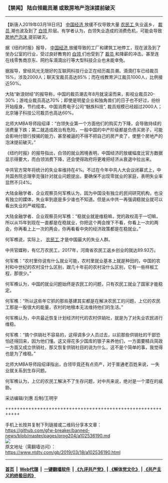 ### 【禁闻】 陆白领裁员潮 或致房地产泡沫提前破灭
------------------------

<div class="post_content" itemprop="articleBody">
 <p>
  【新唐人2019年03月18日讯】
  <a href="https://www.ntdtv.com/gb/中国经济.htm">
   中国经济
  </a>
  放缓不仅导致大量
  <a href="https://www.ntdtv.com/gb/农民工.htm">
   农民工
  </a>
  失业返乡，
  <a href="https://www.ntdtv.com/gb/裁员.htm">
   裁员
  </a>
  潮也波及到了
  <a href="https://www.ntdtv.com/gb/白领.htm">
   白领
  </a>
  阶层。有学者认为，白领失业造成的消费危机，可能会导致
  <a href="https://www.ntdtv.com/gb/房地产泡沫.htm">
   房地产泡沫
  </a>
  提前破灭。
 </p>
 <p>
  据《纽约时报》报导，
  <a href="https://www.ntdtv.com/gb/中国经济.htm">
   中国经济
  </a>
  放缓导致的工厂和建筑工地停工，现在波及到了坐办公室的行业，受过良好教育的
  <a href="https://www.ntdtv.com/gb/白领.htm">
   白领
  </a>
  们也受到了
  <a href="https://www.ntdtv.com/gb/裁员.htm">
   裁员
  </a>
  和降薪的冲击。甚至连在线零售商京东、网约车滴滴出行等大型科技企业也未能幸免。
 </p>
 <p>
  据报导，曾经风光无限好的互联网科技行业正在经历裁员潮。滴滴打车已经裁员15%，涉及2000人；聊天宝裁员高达85%；而在线教育沪江裁员1000人，比例接近50%。
 </p>
 <p>
  大陆“新浪财经”的报导称，中国的裁员潮去年8月就滚滚而来，影视业裁员20-30%；游戏业裁员高达70%；即使是明星企业和独角兽们的日子也不好过，纷纷开始瘦身，节约成本。中国消费电子公司“魅族科技”, 裁员规模已经超过2000人；北京锤子科技公司裁员也高达60%。
 </p>
 <p>
  北师大MBA导师段绍译：“白领失业第一个方面他们的购买力下降，会导致持续的消费量下跌；第二就造成政治有危险，一般中国的中产阶级都是负债买房子，可能会影响付银行按揭的能力，甚至被逼的不得不把自己的房产卖了，使整个房地产的泡沫提前破灭。”
 </p>
 <p>
  《纽约时报》的报导指出，白领的就业困境表明，中国经济的放缓幅度比官方数据显示得要大，而白领消费下降，还会使得政府将更难把经济从衰退中拉出来。
 </p>
 <p>
  中共官方常年将统计的失业率维持在4%。不过在今年中共人大会议闭幕式上，中共国务院总理李克强针对就业问题提出，要确保不出现零就业的家庭，表明失业率显然不只4%。
 </p>
 <p>
  大陆金融学者、企业观察员何军樵认为，因为中国没有独立的民间研究机构，也没有独立的媒体，失业率到底是多少谁也不知道。但是从中共一再强调稳就业就可以看出失业的严峻程度。
 </p>
 <p>
  大陆金融学者、企业观察员何军樵：“稳就业就是维稳嘛，党的政权高于一切嘛，所以从15年到现在一直都是在稳就业，你把这个两会按下不看，你看上一次的两会，你再看上上一次的两会，你再看看中央的经济政策都是在稳就业。”
 </p>
 <p>
  何军樵说，实际上，
  <a href="https://www.ntdtv.com/gb/农民工.htm">
   农民工
  </a>
  才是中国最大的失业人群。
 </p>
 <p>
  中共官媒称，有亿万农民工，2017年，河南省农民工返乡创业的就达89.93万。
 </p>
 <p>
  何军樵：“农村里你说有什么就业可能，农村里就业基本上就是种田的，中国的农村和中世纪的农村没什么区别，跟几十年前的农村没什么区别，它有一些样板工程，那很少。”
 </p>
 <p>
  何军樵认为，中国的就业问题始终是农民工的问题，只有农民工就业了国家才能稳定。
 </p>
 <p>
  何军樵：“所以这些年它抓的那些基建其实都是在解决农民工的问题，上亿的农民工那是一股很大的能量，农村的地根本无法维持他们的生活。”
 </p>
 <p>
  何军樵认为，中共最近恢复计划经济时代的农村供销社，就是为了对失业农民进行维稳。
 </p>
 <p>
  何军樵：“搞个供销社不容易的，这得调多少人员过去，以前那些供销社的干部恐怕还得回来，因为他们懂。这又得花多少国库的银子来养他们，一方面要精兵简政一方面又成立供销社，那又恢复供销社目的说为什么，这不是个简单的事，我觉得也是为了维稳。”
 </p>
 <p>
  北师大MBA导师段绍译指出，白领毕竟还有点资产，对于普通老百姓来说，一失业就关系到生存问题。
 </p>
 <p>
  何军樵认为，上亿的农民工解决不了生存问题，对中共来说，绝对是一个潜在的威胁。
 </p>
 <p>
  采访编辑/刘惠 后制/王明宇
 </p>
 <p>
 </p>
 <div class="single_ad">
 </div>
</div>

+++++++++++++++++++++++++++++++++++++++++++++++++++++++++++<br/><br/>
手机上长按并复制下列链接或二维码分享本文章：<br/>
https://github.com/gfw-breaker/banned-news/blob/master/pages/prog204/a102536190.md <br/>
<a href='https://github.com/gfw-breaker/banned-news/blob/master/pages/prog204/a102536190.md'><img src='https://github.com/gfw-breaker/banned-news/blob/master/pages/prog204/a102536190.md.png'/></a> <br/>
原文地址（需翻墙访问）：https://www.ntdtv.com/gb/2019/03/18/a102536190.html


------------------------
#### [首页](https://github.com/gfw-breaker/banned-news/blob/master/README.md) &nbsp;|&nbsp; [Web代理](https://github.com/labour-camp/helloworld) &nbsp;|&nbsp; [一键翻墙软件](https://github.com/gfw-breaker/nogfw/blob/master/README.md) &nbsp;| [《九评共产党》](https://github.com/gfw-breaker/9ping.md/blob/master/README.md#九评之一评共产党是什么) | [《解体党文化》](https://github.com/gfw-breaker/jtdwh.md/blob/master/README.md) | [《共产主义的终极目的》](https://github.com/gfw-breaker/gczydzjmd.md/blob/master/README.md)

